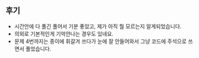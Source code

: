 ## 후기
- 시간안에 다 풀긴 풀어서 기분 좋았고, 제가 아직 뭘 모르는지 알게되었습니다.
- 의외로 기본적인게 기억안나는 경우도 있네요.
- 문제 4번까지는 종이에 휘갈겨 쓰다가 눈에 잘 안들어와서 그냥 코드에 주석으로 쓰면서 풀었습니다.
